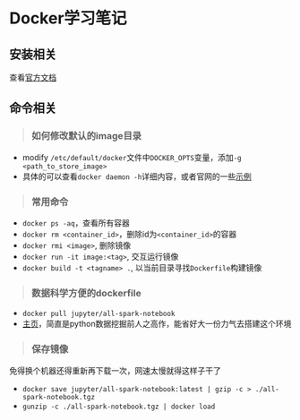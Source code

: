 
# Docker学习笔记

## 安装相关

查看[官方文档][1]

## 命令相关

> ### 如何修改默认的image目录

- modify `/etc/default/docker`文件中`DOCKER_OPTS`变量，添加`-g <path_to_store_image>`
- 具体的可以查看`docker daemon -h`详细内容，或者官网的一些[示例][2]

> ### 常用命令

- `docker ps -aq`，查看所有容器
- `docker rm <container_id>`，删除id为`<container_id>`的容器
- `docker rmi <image>`, 删除镜像
- `docker run -it image:<tag>`, 交互运行镜像
- `docker build -t <tagname> .`, 以当前目录寻找`Dockerfile`构建镜像

> ### 数据科学方便的dockerfile

- `docker pull jupyter/all-spark-notebook`
- [主页][3]，简直是python数据挖掘前人之高作，能省好大一份力气去搭建这个环境

> ### 保存镜像

免得换个机器还得重新再下载一次，网速太慢就得这样子干了

- `docker save jupyter/all-spark-notebook:latest | gzip -c > ./all-spark-notebook.tgz`
- `gunzip -c ./all-spark-notebook.tgz | docker load`

[1]: https://docs.docker.com/engine/installation/linux/ubuntulinux/
[2]: https://docs.docker.com/engine/reference/commandline/dockerd/
[3]: https://github.com/jupyter/docker-stacks
